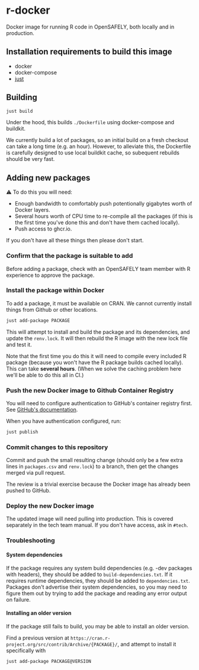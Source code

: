 # r-docker

Docker image for running R code in OpenSAFELY, both locally and in production.

## Installation requirements to build this image

* docker
* docker-compose
* [just](https://github.com/casey/just)

## Building

```sh
just build
```

Under the hood, this builds `./Dockerfile` using docker-compose and buildkit.

We currently build a lot of packages, so an initial build on a fresh checkout
can take a long time (e.g. an hour).  However, to alleviate this, the
Dockerfile is carefully designed to use local buildkit cache, so subequent
rebuilds should be very fast.

## Adding new packages

:warning: To do this you will need:

 * Enough bandwidth to comfortably push potentionally gigabytes worth of
   Docker layers.
 * Several hours worth of CPU time to re-compile all the packages (if
   this is the first time you've done this and don't have them cached
   locally).
 * Push access to ghcr.io.

If you don't have all these things then please don't start.

### Confirm that the package is suitable to add

Before adding a package, check with an OpenSAFELY team member with R
experience to approve the package.

### Install the package within Docker

To add a package, it must be available on CRAN. We cannot currently install
things from Github or other locations.

```sh
just add-package PACKAGE
```

This will attempt to install and build the package and its dependencies, and
update the `renv.lock`. It will then rebuild the R image with the new lock file
and test it.

Note that the first time you do this it will need to compile every
included R package (because you won't have the R package builds cached
locally). This can take **several hours**. (When we solve the caching
problem here we'll be able to do this all in CI.)

### Push the new Docker image to Github Container Registry

You will need to configure authentication to GitHub's container registry first.
See [GitHub's documentation](https://docs.github.com/en/packages/working-with-a-github-packages-registry/working-with-the-container-registry#authenticating-to-the-container-registry).

When you have authentication configured, run:

```sh
just publish
```

### Commit changes to this repository

Commit and push the small resulting change (should only be a few extra
lines in `packages.csv` and `renv.lock`) to a branch, then get the changes
merged via pull request.

The review is a trivial exercise because the Docker image has already been
pushed to GitHub.

### Deploy the new Docker image

The updated image will need pulling into production. This is covered
separately in the tech team manual. If you don't have access, ask in
`#tech`.

### Troubleshooting

#### System dependencies

If the package requires any system build dependencies (e.g. -dev packages with
headers), they should be added to `build-dependencies.txt`. If it requires
runtime dependencies, they should be added to `dependencies.txt`. Packages
don't advertise their system dependencies, so you may need to figure them out
by trying to add the package and reading any error output on failure.

#### Installing an older version

If the package still fails to build, you may be able to install an older version.

Find a previous version at `https://cran.r-project.org/src/contrib/Archive/{PACKAGE}/`, and attempt to install it specifically with

```sh
just add-package PACKAGE@VERSION
```
